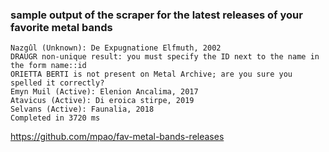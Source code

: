### sample output of the scraper for the latest releases of your favorite metal bands

```
Nazgûl (Unknown): De Expugnatione Elfmuth, 2002
DRAUGR non-unique result: you must specify the ID next to the name in the form name::id
ORIETTA BERTI is not present on Metal Archive; are you sure you spelled it correctly?
Emyn Muil (Active): Elenion Ancalima, 2017
Atavicus (Active): Di eroica stirpe, 2019
Selvans (Active): Faunalia, 2018
Completed in 3720 ms
```

https://github.com/mpao/fav-metal-bands-releases